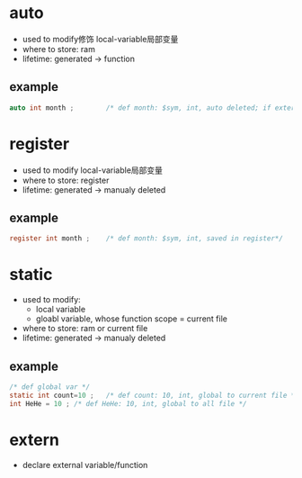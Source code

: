 # auto
- used to modify修饰 local-variable局部变量
- where to store: ram
- lifetime: generated -> function

## example
```c
auto int month ;		/* def month: $sym, int, auto deleted; if external or local, 'auto int month' = 'int month' */
```

# register
- used to modify local-variable局部变量
- where to store: register
- lifetime: generated -> manualy deleted

## example
```c
register int month ;	/* def month: $sym, int, saved in register*/
```

# static
- used to modify:
	- local variable
	- gloabl variable, whose function scope = current file
- where to store: ram or current file
- lifetime: generated -> manualy deleted

## example
```c
/* def global var */
static int count=10 ;	/* def count: 10, int, global to current file */
int HeHe = 10 ; /* def HeHe: 10, int, global to all file */
```

# extern
- declare external variable/function

